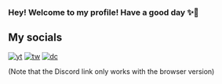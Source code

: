 ### Hey! Welcome to my profile! Have a good day ✨💖

## My socials
[![yt](https://user-images.githubusercontent.com/114159361/219943697-a2865e2d-8d30-4ae0-9615-d5ad379a9e9b.png)](https://www.youtube.com/channel/UCupnIKmIRVbjeBonBzb8b0w) 
[![tw](https://user-images.githubusercontent.com/114159361/219943790-47112336-19a4-44bc-9b3b-6c438bfc61b8.png)](https://twitter.com/realcrocc) [![dc](https://user-images.githubusercontent.com/114159361/219943950-3933b3d3-07e2-443b-8914-029b35cbe130.png)](https://discordapp.com/users/340817479616036875)

(Note that the Discord link only works with the browser version)

